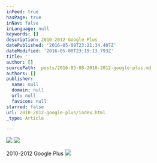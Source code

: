 ```yaml
---
inFeed: true
hasPage: true
inNav: false
inLanguage: null
keywords: []
description: 2010-2012 Google Plus
datePublished: '2016-05-08T23:21:34.407Z'
dateModified: '2016-05-08T23:19:13.793Z'
title: ''
author: []
sourcePath: _posts/2016-05-08-2010-2012-google-plus.md
authors: []
publisher:
  name: null
  domain: null
  url: null
  favicon: null
starred: false
url: 2010-2012-google-plus/index.html
_type: Article

---
```

![](https://s3-us-west-2.amazonaws.com/the-grid-img/p/8a8e67eb8421489018cda9705bdcc2943ca214a4.jpg)
![](https://the-grid-user-content.s3-us-west-2.amazonaws.com/e6450318-b894-46e0-8c43-5441516d5893.jpg)

2010-2012 Google Plus
![](https://the-grid-user-content.s3-us-west-2.amazonaws.com/1cfdb6e4-3b38-4a2e-832e-8a2dd75f9da9.png)